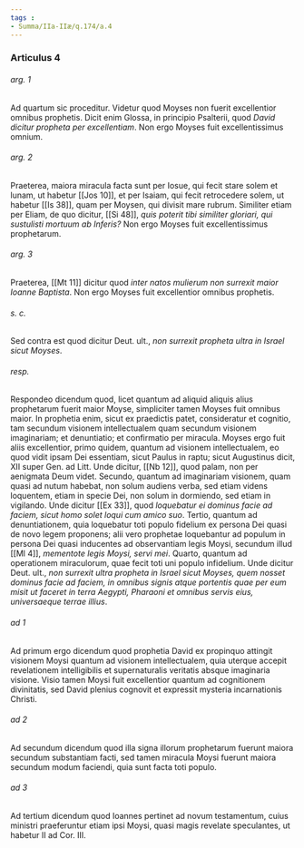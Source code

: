 ```yaml
---
tags : 
- Summa/IIa-IIæ/q.174/a.4
---
```


### Articulus 4

###### arg. 1
Ad quartum sic proceditur. Videtur quod Moyses non fuerit excellentior omnibus prophetis. Dicit enim Glossa, in principio Psalterii, quod *David dicitur propheta per excellentiam*. Non ergo Moyses fuit excellentissimus omnium.

###### arg. 2
Praeterea, maiora miracula facta sunt per Iosue, qui fecit stare solem et lunam, ut habetur [[Jos 10]], et per Isaiam, qui fecit retrocedere solem, ut habetur [[Is 38]], quam per Moysen, qui divisit mare rubrum. Similiter etiam per Eliam, de quo dicitur, [[Si 48]], *quis poterit tibi similiter gloriari, qui sustulisti mortuum ab Inferis?* Non ergo Moyses fuit excellentissimus prophetarum.

###### arg. 3
Praeterea, [[Mt 11]] dicitur quod *inter natos mulierum non surrexit maior Ioanne Baptista*. Non ergo Moyses fuit excellentior omnibus prophetis.

###### s. c.
Sed contra est quod dicitur Deut. ult., *non surrexit propheta ultra in Israel sicut Moyses*.

###### resp.
Respondeo dicendum quod, licet quantum ad aliquid aliquis alius prophetarum fuerit maior Moyse, simpliciter tamen Moyses fuit omnibus maior. In prophetia enim, sicut ex praedictis patet, consideratur et cognitio, tam secundum visionem intellectualem quam secundum visionem imaginariam; et denuntiatio; et confirmatio per miracula. Moyses ergo fuit aliis excellentior, primo quidem, quantum ad visionem intellectualem, eo quod vidit ipsam Dei essentiam, sicut Paulus in raptu; sicut Augustinus dicit, XII super Gen. ad Litt. Unde dicitur, [[Nb 12]], quod palam, non per aenigmata Deum videt. Secundo, quantum ad imaginariam visionem, quam quasi ad nutum habebat, non solum audiens verba, sed etiam videns loquentem, etiam in specie Dei, non solum in dormiendo, sed etiam in vigilando. Unde dicitur [[Ex 33]], quod *loquebatur ei dominus facie ad faciem, sicut homo solet loqui cum amico suo*. Tertio, quantum ad denuntiationem, quia loquebatur toti populo fidelium ex persona Dei quasi de novo legem proponens; alii vero prophetae loquebantur ad populum in persona Dei quasi inducentes ad observantiam legis Moysi, secundum illud [[Ml 4]], *mementote legis Moysi, servi mei*. Quarto, quantum ad operationem miraculorum, quae fecit toti uni populo infidelium. Unde dicitur Deut. ult., *non surrexit ultra propheta in Israel sicut Moyses, quem nosset dominus facie ad faciem, in omnibus signis atque portentis quae per eum misit ut faceret in terra Aegypti, Pharaoni et omnibus servis eius, universaeque terrae illius*.

###### ad 1
Ad primum ergo dicendum quod prophetia David ex propinquo attingit visionem Moysi quantum ad visionem intellectualem, quia uterque accepit revelationem intelligibilis et supernaturalis veritatis absque imaginaria visione. Visio tamen Moysi fuit excellentior quantum ad cognitionem divinitatis, sed David plenius cognovit et expressit mysteria incarnationis Christi.

###### ad 2
Ad secundum dicendum quod illa signa illorum prophetarum fuerunt maiora secundum substantiam facti, sed tamen miracula Moysi fuerunt maiora secundum modum faciendi, quia sunt facta toti populo.

###### ad 3
Ad tertium dicendum quod Ioannes pertinet ad novum testamentum, cuius ministri praeferuntur etiam ipsi Moysi, quasi magis revelate speculantes, ut habetur II ad Cor. III.

